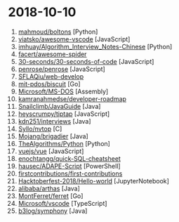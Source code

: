 # 2018-10-10

1. [mahmoud/boltons](https://github.com/mahmoud/boltons "🔩 Like builtins, but boltons. Constructs/recipes/snippets that would be handy in the standard library. Nothing like Michael Bolton.") [Python]
2. [viatsko/awesome-vscode](https://github.com/viatsko/awesome-vscode "🎨 A curated list of delightful VS Code packages and resources.") [JavaScript]
3. [imhuay/Algorithm_Interview_Notes-Chinese](https://github.com/imhuay/Algorithm_Interview_Notes-Chinese "2018/2019/校招/春招/秋招/算法/机器学习(Machine Learning)/深度学习(Deep Learning)/自然语言处理(NLP)/C/C++/Python/面试笔记") [Python]
4. [facert/awesome-spider](https://github.com/facert/awesome-spider "爬虫集合") 
5. [30-seconds/30-seconds-of-code](https://github.com/30-seconds/30-seconds-of-code "Curated collection of useful JavaScript snippets that you can understand in 30 seconds or less.") [JavaScript]
6. [penrose/penrose](https://github.com/penrose/penrose "a language-based platform for creating beautiful mathematical diagrams") [JavaScript]
7. [SFLAQiu/web-develop](https://github.com/SFLAQiu/web-develop "《大话WEB开发》WEB开发相关经验总结分享 💌⭐️😘") 
8. [mit-pdos/biscuit](https://github.com/mit-pdos/biscuit "Biscuit research OS") [Go]
9. [Microsoft/MS-DOS](https://github.com/Microsoft/MS-DOS "The original sources of MS-DOS 1.25 and 2.0, for reference purposes") [Assembly]
10. [kamranahmedse/developer-roadmap](https://github.com/kamranahmedse/developer-roadmap "Roadmap to becoming a web developer in 2018") 
11. [Snailclimb/JavaGuide](https://github.com/Snailclimb/JavaGuide "【Java学习+面试指南】 一份涵盖大部分Java程序员所需要掌握的核心知识。") [Java]
12. [heyscrumpy/tiptap](https://github.com/heyscrumpy/tiptap "A rich-text editor for Vue.js") [JavaScript]
13. [kdn251/interviews](https://github.com/kdn251/interviews "Everything you need to know to get the job.") [Java]
14. [Syllo/nvtop](https://github.com/Syllo/nvtop "NVIDIA GPUs htop like monitoring tool") [C]
15. [Mojang/brigadier](https://github.com/Mojang/brigadier "Brigadier is a command parser & dispatcher, designed and developed for Minecraft: Java Edition.") [Java]
16. [TheAlgorithms/Python](https://github.com/TheAlgorithms/Python "All Algorithms implemented in Python") [Python]
17. [vuejs/vue](https://github.com/vuejs/vue "🖖 A progressive, incrementally-adoptable JavaScript framework for building UI on the web.") [JavaScript]
18. [enochtangg/quick-SQL-cheatsheet](https://github.com/enochtangg/quick-SQL-cheatsheet "A quick reminder of all SQL queries and examples on how to use them.") 
19. [hausec/ADAPE-Script](https://github.com/hausec/ADAPE-Script "Active Directory Assessment and Privilege Escalation Script") [PowerShell]
20. [firstcontributions/first-contributions](https://github.com/firstcontributions/first-contributions "🚀✨ Help beginners to contribute to open source projects") 
21. [Hacktoberfest-2018/Hello-world](https://github.com/Hacktoberfest-2018/Hello-world "Add any Program in any language you like or add a hello world Program ❣️ if you like give us ⭐️") [JupyterNotebook]
22. [alibaba/arthas](https://github.com/alibaba/arthas "Alibaba Java Diagnostic Tool Arthas/Alibaba Java诊断利器Arthas") [Java]
23. [MontFerret/ferret](https://github.com/MontFerret/ferret "Declarative web scraping") [Go]
24. [Microsoft/vscode](https://github.com/Microsoft/vscode "Visual Studio Code") [TypeScript]
25. [b3log/symphony](https://github.com/b3log/symphony "🎶 一款用 Java 实现的现代化社区（论坛/BBS/社交网络/博客）平台。https://hacpai.com") [Java]
